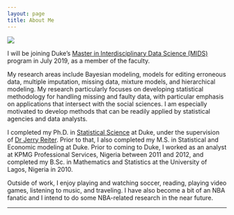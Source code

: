 ```yaml
---
layout: page
title: About Me
---
```

![](https://akandelanre.github.io/img/profile-pic.jpg)

I will be joining Duke’s [Master in Interdisciplinary Data Science (MIDS)](https://datascience.duke.edu) program in July 2019, as a member of the faculty.

My research areas include Bayesian modeling, models for editing erroneous data, multiple imputation, missing data, mixture models, and hierarchical modeling. My research particularly focuses on developing statistical methodology for handling missing and faulty data, with particular emphasis on applications that intersect with the social sciences. I am especially motivated to develop methods that can be readily applied by statistical agencies and data analysts.

I completed my Ph.D. in [Statistical Science](https://stat.duke.edu) at Duke, under the supervision of [Dr Jerry Reiter](http://www2.stat.duke.edu/~jerry/). Prior to that, I also completed my M.S. in Statistical and Economic modeling at Duke. Prior to coming to Duke, I worked as an analyst at KPMG Professional Services, Nigeria between 2011 and 2012, and completed my B.Sc. in Mathematics and Statistics at the University of Lagos, Nigeria in 2010.

Outside of work, I enjoy playing and watching soccer, reading, playing video games, listening to music, and traveling. I have also become a bit of an NBA fanatic and I intend to do some NBA-related research in the near future.

-------------------------
